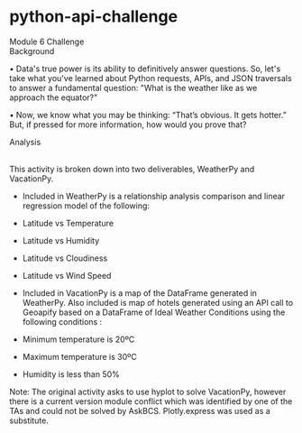 # python-api-challenge

Module 6 Challenge Background                                                       

•	Data's true power is its ability to definitively answer questions. So, let's take what you've learned about Python requests, APIs, and JSON traversals to answer a fundamental question: "What is the weather like as we approach the equator?"

•	Now, we know what you may be thinking: “That’s obvious. It gets hotter.” But, if pressed for more information, how would you prove that?

Analysis                                                                                     

This activity is broken down into two deliverables, WeatherPy and VacationPy.

-	Included in WeatherPy is a relationship analysis comparison and linear regression model of the following:

- Latitude vs Temperature
- Latitude vs Humidity
- Latitude vs Cloudiness
- Latitude vs Wind Speed

-	Included in VacationPy is a map of the DataFrame generated in WeatherPy. Also included is map of hotels generated using an API call to Geoapify based on a DataFrame of Ideal Weather Conditions using the following conditions :

- Minimum temperature is 20ºC
- Maximum temperature is 30ºC
- Humidity is less than 50%

Note: The original activity asks to use hyplot to solve VacationPy, however there is a current version module conflict which was identified by one of the TAs and could not be solved by AskBCS. Plotly.express was used as a substitute.


